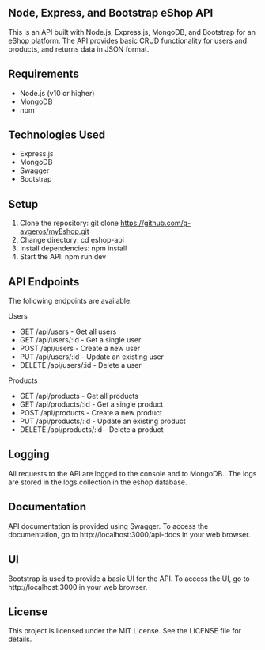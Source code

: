 ## Node, Express, and Bootstrap eShop API
This is an API built with Node.js, Express.js, MongoDB, and Bootstrap for an eShop platform. The API provides basic CRUD functionality for users and products, and returns data in JSON format.

## Requirements
- Node.js (v10 or higher)
- MongoDB
- npm

## Technologies Used
- Express.js
- MongoDB
- Swagger
- Bootstrap

## Setup
1. Clone the repository: git clone https://github.com/g-avgeros/myEshop.git
2. Change directory: cd eshop-api
3. Install dependencies: npm install
4. Start the API: npm run dev
  
## API Endpoints
The following endpoints are available:

Users
- GET /api/users - Get all users
- GET /api/users/:id - Get a single user
- POST /api/users - Create a new user
- PUT /api/users/:id - Update an existing user
- DELETE /api/users/:id - Delete a user

Products
- GET /api/products - Get all products
- GET /api/products/:id - Get a single product
- POST /api/products - Create a new product
- PUT /api/products/:id - Update an existing product
- DELETE /api/products/:id - Delete a product

## Logging
All requests to the API are logged to the console and to MongoDB.. The logs are stored in the logs collection in the eshop database.

## Documentation
API documentation is provided using Swagger. To access the documentation, go to http://localhost:3000/api-docs in your web browser.

## UI
Bootstrap is used to provide a basic UI for the API. To access the UI, go to http://localhost:3000 in your web browser.

## License
This project is licensed under the MIT License. See the LICENSE file for details.
